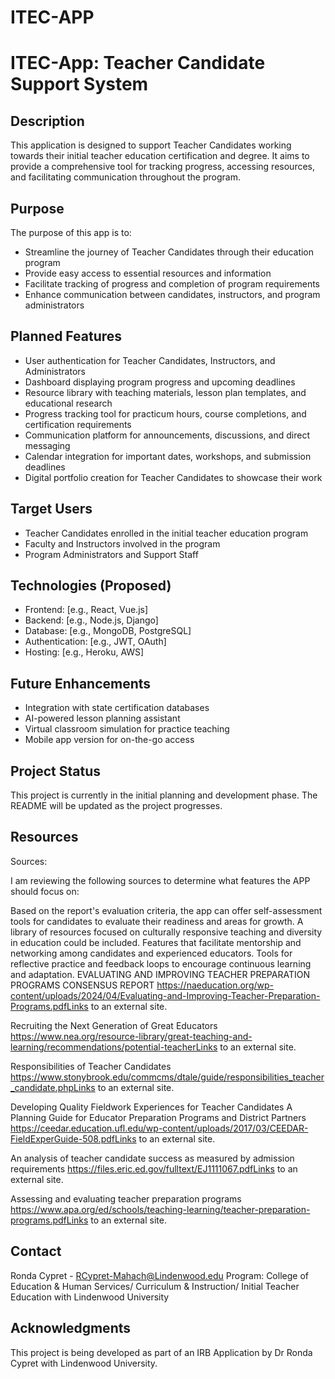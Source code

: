 # ITEC-APP
# ITEC-App: Teacher Candidate Support System

## Description
This application is designed to support Teacher Candidates working towards their initial teacher education certification and degree. It aims to provide a comprehensive tool for tracking progress, accessing resources, and facilitating communication throughout the program.

## Purpose
The purpose of this app is to:
- Streamline the journey of Teacher Candidates through their education program
- Provide easy access to essential resources and information
- Facilitate tracking of progress and completion of program requirements
- Enhance communication between candidates, instructors, and program administrators

## Planned Features
- User authentication for Teacher Candidates, Instructors, and Administrators
- Dashboard displaying program progress and upcoming deadlines
- Resource library with teaching materials, lesson plan templates, and educational research
- Progress tracking tool for practicum hours, course completions, and certification requirements
- Communication platform for announcements, discussions, and direct messaging
- Calendar integration for important dates, workshops, and submission deadlines
- Digital portfolio creation for Teacher Candidates to showcase their work

## Target Users
- Teacher Candidates enrolled in the initial teacher education program
- Faculty and Instructors involved in the program
- Program Administrators and Support Staff

## Technologies (Proposed)
- Frontend: [e.g., React, Vue.js]
- Backend: [e.g., Node.js, Django]
- Database: [e.g., MongoDB, PostgreSQL]
- Authentication: [e.g., JWT, OAuth]
- Hosting: [e.g., Heroku, AWS]

## Future Enhancements
- Integration with state certification databases
- AI-powered lesson planning assistant
- Virtual classroom simulation for practice teaching
- Mobile app version for on-the-go access

## Project Status
This project is currently in the initial planning and development phase. The README will be updated as the project progresses.

## Resources
Sources:

I am reviewing the following sources to determine what features the APP should focus on:

Based on the report's evaluation criteria, the app can offer self-assessment tools for candidates to evaluate their readiness and areas for growth.
A library of resources focused on culturally responsive teaching and diversity in education could be included.
Features that facilitate mentorship and networking among candidates and experienced educators.
Tools for reflective practice and feedback loops to encourage continuous learning and adaptation.
EVALUATING AND IMPROVING TEACHER PREPARATION PROGRAMS CONSENSUS REPORT
https://naeducation.org/wp-content/uploads/2024/04/Evaluating-and-Improving-Teacher-Preparation-Programs.pdfLinks to an external site.

Recruiting the Next Generation of Great Educators
https://www.nea.org/resource-library/great-teaching-and-learning/recommendations/potential-teacherLinks to an external site.

Responsibilities of Teacher Candidates
https://www.stonybrook.edu/commcms/dtale/guide/responsibilities_teacher_candidate.phpLinks to an external site.

Developing Quality Fieldwork Experiences for Teacher Candidates A Planning Guide for Educator Preparation Programs and District Partners
https://ceedar.education.ufl.edu/wp-content/uploads/2017/03/CEEDAR-FieldExperGuide-508.pdfLinks to an external site.

An analysis of teacher candidate success as measured by admission requirements
https://files.eric.ed.gov/fulltext/EJ1111067.pdfLinks to an external site.

Assessing and evaluating teacher preparation programs
https://www.apa.org/ed/schools/teaching-learning/teacher-preparation-programs.pdfLinks to an external site.
 
## Contact
Ronda Cypret - RCypret-Mahach@Lindenwood.edu
Program: College of Education & Human Services/ Curriculum & Instruction/ Initial Teacher Education with Lindenwood University

## Acknowledgments
This project is being developed as part of an IRB Application by Dr Ronda Cypret with Lindenwood University.
